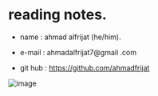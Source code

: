 # reading notes.
* name : ahmad alfrijat (he/him).

* e-mail : ahmadalfrijat7@gmail .com 

* git hub : https://github.com/ahmadfrijat

![image](https://wpshopmart.com/wp-content/uploads/2016/10/Code-It-Logical-HD-Wallpaper-1.jpg)






